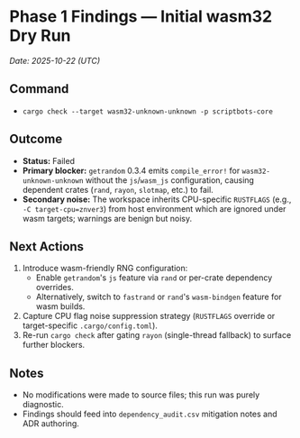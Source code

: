 # Phase 1 Findings — Initial wasm32 Dry Run

_Date: 2025-10-22 (UTC)_

## Command
- `cargo check --target wasm32-unknown-unknown -p scriptbots-core`

## Outcome
- **Status:** Failed
- **Primary blocker:** `getrandom` 0.3.4 emits `compile_error!` for `wasm32-unknown-unknown` without the `js`/`wasm_js` configuration, causing dependent crates (`rand`, `rayon`, `slotmap`, etc.) to fail.
- **Secondary noise:** The workspace inherits CPU-specific `RUSTFLAGS` (e.g., `-C target-cpu=znver3`) from host environment which are ignored under wasm targets; warnings are benign but noisy.

## Next Actions
1. Introduce wasm-friendly RNG configuration:
   - Enable `getrandom`'s `js` feature via `rand` or per-crate dependency overrides.
   - Alternatively, switch to `fastrand` or `rand`'s `wasm-bindgen` feature for wasm builds.
2. Capture CPU flag noise suppression strategy (`RUSTFLAGS` override or target-specific `.cargo/config.toml`).
3. Re-run `cargo check` after gating `rayon` (single-thread fallback) to surface further blockers.

## Notes
- No modifications were made to source files; this run was purely diagnostic.
- Findings should feed into `dependency_audit.csv` mitigation notes and ADR authoring.
